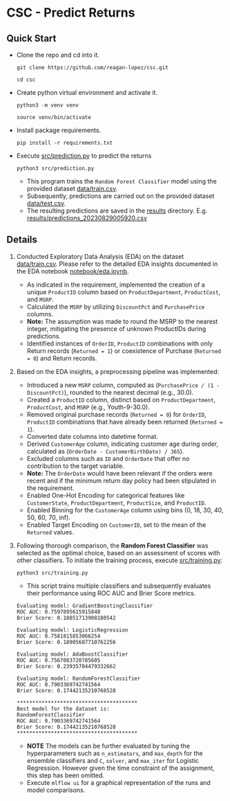 # CSC - Predict Returns

## Quick Start
- Clone the repo and cd into it.

    `git clone https://github.com/reagan-lopez/csc.git`

    `cd csc`

- Create python virtual environment and activate it.
    
    `python3 -m venv venv`
    
    `source venv/bin/activate`

- Install package requirements.
    
    `pip install -r requirements.txt`

- Execute [src/prediction.py](src/prediction.py) to predict the returns
    
    `python3 src/prediction.py`

    - This program trains the `Random Forest Classifier` model using the provided dataset [data/train.csv](data/train.csv).
    - Subsequently, predictions are carried out on the provided dataset [data/test.csv](data/test.csv).
    - The resulting predictions are saved in the [results](results) directory. E.g. [results/predictions_20230829005920.csv](results/predictions_20230829005920.csv)


## Details

1. Conducted Exploratory Data Analysis (EDA) on the dataset [data/train.csv](data/train.csv).
   Please refer to the detailed EDA insights documented in the EDA notebook [notebook/eda.ipynb](notebook/eda.ipynb).
   - As indicated in the requirement, implemented the creation of a unique `ProductID` column based on `ProductDepartment`, `ProductCost`, and `MSRP`.
   - Calculated the `MSRP` by utilizing `DiscountPct` and `PurchasePrice` columns.
   - **Note:** The assumption was made to round the MSRP to the nearest integer, mitigating the presence of unknown ProductIDs during predictions.
   - Identified instances of `OrderID`, `ProductID` combinations with only Return records (`Returned = 1`) or coexistence of Purchase (`Returned = 0`) and Return records.

2. Based on the EDA insights, a preprocessing pipeline was implemented:
   - Introduced a new `MSRP` column, computed as (`PurchasePrice / (1 - DiscountPct)`), rounded to the nearest decimal (e.g., 30.0).
   - Created a `ProductID` column, distinct based on `ProductDepartment`, `ProductCost`, and `MSRP` (e.g., Youth-9-30.0).
   - Removed original purchase records (`Returned = 0`) for `OrderID`, `ProductID` combinations that have already been returned (`Returned = 1`).
   - Converted date columns into datetime format.
   - Derived `CustomerAge` column, indicating customer age during order, calculated as (`OrderDate - CustomerBirthDate) / 365`).
   - Excluded columns such as `ID` and `OrderDate` that offer no contribution to the target variable.
   - **Note:** The `OrderDate` would have been relevant if the orders were recent and if the minimum return day policy had been stipulated in the requirement.
   - Enabled One-Hot Encoding for categorical features like `CustomerState`, `ProductDepartment`, `ProductSize`, and `ProductID`.
   - Enabled Binning for the `CustomerAge` column using bins (0, 18, 30, 40, 50, 60, 70, inf).
   - Enabled Target Encoding on `CustomerID`, set to the mean of the `Returned` values.

3. Following thorough comparison, the **Random Forest Classifier** was selected as the optimal choice, based on an assessment of scores with other classifiers. To initiate the training process, execute [src/training.py](src/training.py):
    
    `python3 src/training.py`

    - This script trains multiple classifiers and subsequently evaluates their performance using ROC AUC and Brier Score metrics.

    ```
    Evaluating model: GradientBoostingClassifier
    ROC AUC: 0.7597895615915848
    Brier Score: 0.18851713908180542

    Evaluating model: LogisticRegression
    ROC AUC: 0.7581815853066254
    Brier Score: 0.18905687710762256

    Evaluating model: AdaBoostClassifier
    ROC AUC: 0.7567083720785605
    Brier Score: 0.23935704479332662

    Evaluating model: RandomForestClassifier
    ROC AUC: 0.7903369742741564
    Brier Score: 0.17442135210768528

    ***************************************
    Best model for the dataset is:
    RandomForestClassifier
    ROC AUC: 0.7903369742741564
    Brier Score: 0.17442135210768528
    ***************************************
    ```
    - **NOTE** The models can be further evaluated by tuning the hyperparameters such as `n_estimators`, and `max_depth` for the ensemble classifiers and `C`, `solver`, and `max_iter` for Logistic Regression. However given the time constraint of the assignment, this step has been omitted.
    - Execute `mlflow ui` for a graphical representation of the runs and model comparisons.